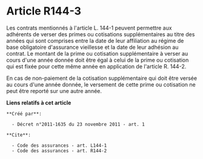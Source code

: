 # Article R144-3

Les contrats mentionnés à l'article L. 144-1 peuvent permettre aux adhérents de verser des primes ou cotisations
supplémentaires au titre des années qui sont comprises entre la date de leur affiliation au régime de base obligatoire
d'assurance vieillesse et la date de leur adhésion au contrat. Le montant de la prime ou cotisation supplémentaire à verser
au cours d'une année donnée doit être égal à celui de la prime ou cotisation qui est fixée pour cette même année en
application de l'article R. 144-2. 

En cas de non-paiement de la cotisation supplémentaire qui doit être versée au cours d'une année donnée, le versement de
cette prime ou cotisation ne peut être reporté sur une autre année.

**Liens relatifs à cet article**

	**Créé par**:

	  - Décret n°2011-1635 du 23 novembre 2011 - art. 1

	**Cite**:

	  - Code des assurances - art. L144-1
	  - Code des assurances - art. R144-2
